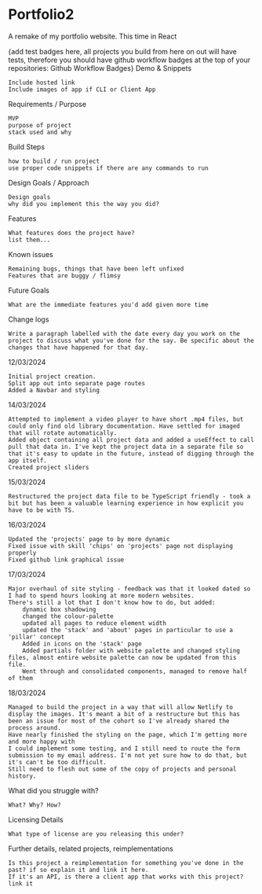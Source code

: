 # Portfolio2

A remake of my portfolio website. This time in React

{add test badges here, all projects you build from here on out will have tests, therefore you should have github workflow badges at the top of your repositories: Github Workflow Badges}
Demo & Snippets

    Include hosted link
    Include images of app if CLI or Client App

Requirements / Purpose

    MVP
    purpose of project
    stack used and why

Build Steps

    how to build / run project
    use proper code snippets if there are any commands to run

Design Goals / Approach

    Design goals
    why did you implement this the way you did?

Features

    What features does the project have?
    list them...

Known issues

    Remaining bugs, things that have been left unfixed
    Features that are buggy / flimsy

Future Goals

    What are the immediate features you'd add given more time

Change logs

    Write a paragraph labelled with the date every day you work on the project to discuss what you've done for the say. Be specific about the changes that have happened for that day.

12/03/2024

    Initial project creation.
    Split app out into separate page routes
    Added a Navbar and styling

14/03/2024

    Attempted to implement a video player to have short .mp4 files, but could only find old library documentation. Have settled for imaged that will rotate automatically.
    Added object containing all project data and added a useEffect to call pull that data in. I've kept the project data in a separate file so that it's easy to update in the future, instead of digging through the app itself.
    Created project sliders

15/03/2024

    Restructured the project data file to be TypeScript friendly - took a bit but has been a valuable learning experience in how explicit you have to be with TS.

16/03/2024

    Updated the 'projects' page to by more dynamic
    Fixed issue with skill 'chips' on 'projects' page not displaying properly
    Fixed github link graphical issue

17/03/2024

    Major overhaul of site styling - feedback was that it looked dated so I had to spend hours looking at more modern websites.
    There's still a lot that I don't know how to do, but added:
        dynamic box shadowing
        changed the colour-palette
        updated all pages to reduce element width
        updated the 'stack' and 'about' pages in particular to use a 'pillar' concept
        Added in icons on the 'stack' page
        Added partials folder with website palette and changed styling files, almost entire website palette can now be updated from this file.
        Went through and consolidated components, managed to remove half of them

18/03/2024

    Managed to build the project in a way that will allow Netlify to display the images. It's meant a bit of a restructure but this has been an issue for most of the cohort so I've already shared the process around.
    Have nearly finished the styling on the page, which I'm getting more and more happy with
    I could implement some testing, and I still need to route the form submission to my email address. I'm not yet sure how to do that, but it's can't be too difficult.
    Still need to flesh out some of the copy of projects and personal history.

What did you struggle with?

    What? Why? How?

Licensing Details

    What type of license are you releasing this under?

Further details, related projects, reimplementations

    Is this project a reimplementation for something you've done in the past? if so explain it and link it here.
    If it's an API, is there a client app that works with this project? link it
